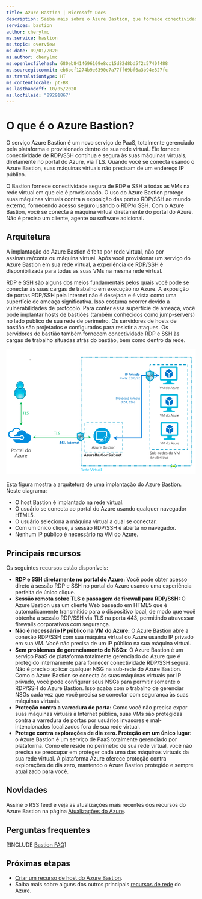 ```yaml
---
title: Azure Bastion | Microsoft Docs
description: Saiba mais sobre o Azure Bastion, que fornece conectividade RDP/SSH segura e perfeita para suas máquinas virtuais sem expor as portas RDP/SSH externamente.
services: bastion
author: cherylmc
ms.service: bastion
ms.topic: overview
ms.date: 09/01/2020
ms.author: cherylmc
ms.openlocfilehash: 680eb8414696109e8cc15d82d8bd5f2c5740f488
ms.sourcegitcommit: eb6bef1274b9e6390c7a77ff69bf6a3b94e827fc
ms.translationtype: HT
ms.contentlocale: pt-BR
ms.lasthandoff: 10/05/2020
ms.locfileid: "89291867"
---
```

# <a name="what-is-azure-bastion"></a>O que é o Azure Bastion?

O serviço Azure Bastion é um novo serviço de PaaS, totalmente gerenciado pela plataforma e provisionado dentro de sua rede virtual. Ele fornece conectividade de RDP/SSH contínua e segura às suas máquinas virtuais, diretamente no portal do Azure, via TLS. Quando você se conecta usando o Azure Bastion, suas máquinas virtuais não precisam de um endereço IP público.

O Bastion fornece conectividade segura de RDP e SSH a todas as VMs na rede virtual em que ele é provisionado. O uso do Azure Bastion protege suas máquinas virtuais contra a exposição das portas RDP/SSH ao mundo externo, fornecendo acesso seguro usando o RDP/o SSH. Com o Azure Bastion, você se conecta à máquina virtual diretamente do portal do Azure. Não é preciso um cliente, agente ou software adicional.

## <a name="architecture"></a>Arquitetura

A implantação do Azure Bastion é feita por rede virtual, não por assinatura/conta ou máquina virtual. Após você provisionar um serviço do Azure Bastion em sua rede virtual, a experiência de RDP/SSH é disponibilizada para todas as suas VMs na mesma rede virtual.

RDP e SSH são alguns dos meios fundamentais pelos quais você pode se conectar às suas cargas de trabalho em execução no Azure. A exposição de portas RDP/SSH pela Internet não é desejada e é vista como uma superfície de ameaça significativa. Isso costuma ocorrer devido a vulnerabilidades de protocolo. Para conter essa superfície de ameaça, você pode implantar hosts de bastiões (também conhecidos como jump-servers) no lado público de sua rede de perímetro. Os servidores de hosts de bastião são projetados e configurados para resistir a ataques. Os servidores de bastião também fornecem conectividade RDP e SSH às cargas de trabalho situadas atrás do bastião, bem como dentro da rede.

![Arquitetura do Azure Bastion](./media/bastion-overview/architecture.png)

Esta figura mostra a arquitetura de uma implantação do Azure Bastion. Neste diagrama:

* O host Bastion é implantado na rede virtual.
* O usuário se conecta ao portal do Azure usando qualquer navegador HTML5.
* O usuário seleciona a máquina virtual a qual se conectar.
* Com um único clique, a sessão RDP/SSH é aberta no navegador.
* Nenhum IP público é necessário na VM do Azure.

## <a name="key-features"></a>Principais recursos

Os seguintes recursos estão disponíveis:

* **RDP e SSH diretamente no portal do Azure:** Você pode obter acesso direto à sessão RDP e SSH no portal do Azure usando uma experiência perfeita de único clique.
* **Sessão remota sobre TLS e passagem de firewall para RDP/SSH:** O Azure Bastion usa um cliente Web baseado em HTML5 que é automaticamente transmitido para o dispositivo local, de modo que você obtenha a sessão RDP/SSH via TLS na porta 443, permitindo atravessar firewalls corporativos com segurança.
* **Não é necessário IP público na VM do Azure:** O Azure Bastion abre a conexão RDP/SSH com sua máquina virtual do Azure usando IP privado em sua VM. Você não precisa de um IP público na sua máquina virtual.
* **Sem problemas de gerenciamento de NSGs:** O Azure Bastion é um serviço PaaS de plataforma totalmente gerenciado do Azure que é protegido internamente para fornecer conectividade RDP/SSH segura. Não é preciso aplicar qualquer NSG na sub-rede do Azure Bastion. Como o Azure Bastion se conecta às suas máquinas virtuais por IP privado, você pode configurar seus NSGs para permitir somente o RDP/SSH do Azure Bastion. Isso acaba com o trabalho de gerenciar NSGs cada vez que você precisa se conectar com segurança às suas máquinas virtuais.
* **Proteção contra a varredura de porta:** Como você não precisa expor suas máquinas virtuais à Internet pública, suas VMs são protegidas contra a varredura de portas por usuários invasores e mal-intencionados localizados fora de sua rede virtual.
* **Protege contra explorações de dia zero. Proteção em um único lugar:** o Azure Bastion é um serviço de PaaS totalmente gerenciado por plataforma. Como ele reside no perímetro de sua rede virtual, você não precisa se preocupar em proteger cada uma das máquinas virtuais da sua rede virtual. A plataforma Azure oferece proteção contra explorações de dia zero, mantendo o Azure Bastion protegido e sempre atualizado para você.

## <a name="whats-new"></a><a name="new"></a>Novidades

Assine o RSS feed e veja as atualizações mais recentes dos recursos do Azure Bastion na página [Atualizações do Azure](https://azure.microsoft.com/updates/?category=networking&query=Azure%20Bastion).

## <a name="faq"></a>Perguntas frequentes

[!INCLUDE [Bastion FAQ](../../includes/bastion-faq-include.md)]

## <a name="next-steps"></a>Próximas etapas

* [Criar um recurso de host do Azure Bastion](bastion-create-host-portal.md).
* Saiba mais sobre alguns dos outros principais [recursos de rede](../networking/networking-overview.md) do Azure.
